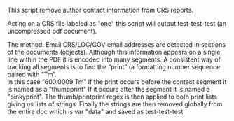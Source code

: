 This script remove author contact information from CRS reports.

Acting on a CRS file labeled as "one" this script will output test-test-test (an uncompressed pdf document).

The method:
Email CRS/LOC/GOV email addresses are detected in sections of the documents (objects).
Although this information appears on a single line within the PDF it is encoded into many segments. 
A consistent way of tracking all segments is to find the “print” (a formatting number sequence paired with “Tm”.  
In this case “600.0009 Tm” 
If the print occurs before the contact segment it is named as a "thumbprint"
If it occurs after the segment it is named a "pinkyprint". 
The thumb/printprint regex is then applied to both print lists giving us lists of strings. 
Finally the strings are then removed globally from the entire doc which is var "data" and saved as test-test-test

